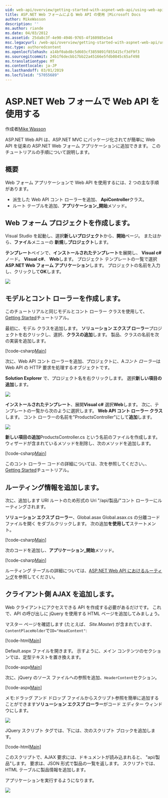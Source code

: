 ```yaml
---
uid: web-api/overview/getting-started-with-aspnet-web-api/using-web-api-with-aspnet-web-forms
title: ASP.NET Web フォームによる Web API の使用 |Microsoft Docs
author: MikeWasson
description: ''
ms.author: riande
ms.date: 04/03/2012
ms.assetid: 25da8c3f-4e90-4946-9765-4f160985e1e4
msc.legacyurl: /web-api/overview/getting-started-with-aspnet-web-api/using-web-api-with-aspnet-web-forms
msc.type: authoredcontent
ms.openlocfilehash: a14bf0abd8c5d603cf3859891f855415cf3df9f3
ms.sourcegitcommit: 24b1f6decbb17bb22a45166e5fdb0845c65af498
ms.translationtype: MT
ms.contentlocale: ja-JP
ms.lasthandoff: 03/01/2019
ms.locfileid: "57055689"
---
```

<a name="using-web-api-with-aspnet-web-forms"></a>ASP.NET Web フォームで Web API を使用する
====================
作成者[Mike Wasson](https://github.com/MikeWasson)

ASP.NET Web API は、ASP.NET MVC にパッケージ化されてが簡単に Web API を従来の ASP.NET Web フォーム アプリケーションに追加できます。 このチュートリアルの手順について説明します。

## <a name="overview"></a>概要

Web フォーム アプリケーションで Web API を使用するには、2 つの主な手順があります。

- 派生した Web API コント ローラーを追加、 **ApiController**クラス。
- ルート テーブルを追加、**アプリケーション\_開始**メソッド。

## <a name="create-a-web-forms-project"></a>Web フォーム プロジェクトを作成します。

Visual Studio を起動し、選択**新しいプロジェクト**から、**開始**ページ。 またはから、**ファイル**メニューの **新規**し**プロジェクト**します。

**テンプレート**ペインで、**インストールされたテンプレート**を展開し、 **Visual c#** ノード。 **Visual c#**、 **Web**します。 プロジェクト テンプレートの一覧で選択**ASP.NET Web フォーム アプリケーション**します。 プロジェクトの名前を入力し、クリックして**OK**します。

![](using-web-api-with-aspnet-web-forms/_static/image1.png)

## <a name="create-the-model-and-controller"></a>モデルとコント ローラーを作成します。

このチュートリアルと同じモデルとコント ローラー クラスを使用して、 [Getting Started](tutorial-your-first-web-api.md)チュートリアル。

最初に、モデル クラスを追加します。 **ソリューション エクスプ ローラー**プロジェクトを右クリックし、選択、**クラスの追加**します。 製品、クラスの名前を次の実装を追加します。

[!code-csharp[Main](using-web-api-with-aspnet-web-forms/samples/sample1.cs)]

次に、Web API コント ローラーを追加、プロジェクトに、A*コント ローラー*は Web API の HTTP 要求を処理するオブジェクトです。

**Solution Explorer** で、プロジェクト名を右クリックします。 選択**新しい項目の追加**します。

![](using-web-api-with-aspnet-web-forms/_static/image2.png)

**インストールされたテンプレート**、展開**Visual c#** 選択**Web**します。 次に、テンプレートの一覧から次のように選択します。 **Web API コント ローラー クラス**します。 コント ローラーの名前を"ProductsController"にして**追加**します。

![](using-web-api-with-aspnet-web-forms/_static/image3.png)

**新しい項目の追加**ProductsController.cs という名前のファイルを作成します。 ウィザードが含まれているメソッドを削除し、次のメソッドを追加します。

[!code-csharp[Main](using-web-api-with-aspnet-web-forms/samples/sample2.cs)]

このコント ローラー コードの詳細については、次を参照してください。、 [Getting Started](tutorial-your-first-web-api.md)チュートリアル。

## <a name="add-routing-information"></a>ルーティング情報を追加します。

次に、追加します URI ルートのため形式の Uri &quot;/api/製品/&quot;コント ローラーにルーティングされます。

**ソリューション エクスプ ローラー**、Global.asax Global.asax.cs の分離コード ファイルを開く をダブルクリックします。 次の追加**を使用して**ステートメント。

[!code-csharp[Main](using-web-api-with-aspnet-web-forms/samples/sample3.cs)]

次のコードを追加し、**アプリケーション\_開始**メソッド。

[!code-csharp[Main](using-web-api-with-aspnet-web-forms/samples/sample4.cs)]

ルーティング テーブルの詳細については、[ASP.NET Web API におけるルーティング](../web-api-routing-and-actions/routing-in-aspnet-web-api.md)を参照してください。

## <a name="add-client-side-ajax"></a>クライアント側 AJAX を追加します。

Web クライアントにアクセスできる API を作成する必要があるだけです。 これで、API の呼び出しに jQuery を使用する HTML ページを追加してみましょう。

マスター ページを確認します (たとえば、 *Site.Master*) が含まれています、`ContentPlaceHolder`で`ID="HeadContent"`:

[!code-html[Main](using-web-api-with-aspnet-web-forms/samples/sample8.html)]

Default.aspx ファイルを開きます。 示すように、メイン コンテンツのセクションでは、定型テキストを置き換えます。

[!code-aspx[Main](using-web-api-with-aspnet-web-forms/samples/sample5.aspx)]

次に、jQuery のソース ファイルへの参照を追加、`HeaderContent`セクション。

[!code-aspx[Main](using-web-api-with-aspnet-web-forms/samples/sample6.aspx?highlight=2)]

メモ:ドラッグ アンド ドロップ ファイルからスクリプト参照を簡単に追加することができます**ソリューション エクスプ ローラー**がコード エディター ウィンドウにします。

![](using-web-api-with-aspnet-web-forms/_static/image4.png)

JQuery スクリプト タグでは、下には、次のスクリプト ブロックを追加します。

[!code-html[Main](using-web-api-with-aspnet-web-forms/samples/sample7.html)]

このスクリプトで、AJAX 要求には、ドキュメントが読み込まれると、 &quot;api/製品&quot;します。 要求は、JSON 形式で製品の一覧を返します。 スクリプトでは、HTML テーブルに製品情報を追加します。

アプリケーションを実行するようになります。

![](using-web-api-with-aspnet-web-forms/_static/image5.png)
